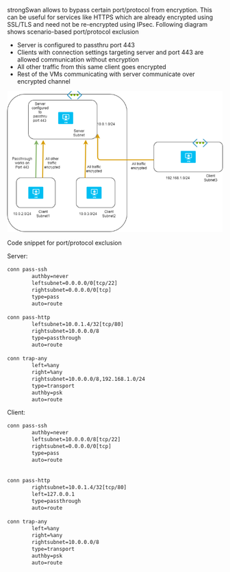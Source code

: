 strongSwan allows to bypass certain port/protocol from encryption. This can be useful for services like HTTPS which are already encrypted using SSL/TLS and need not be re-encrypted using IPsec.
Following diagram shows scenario-based port/protocol exclusion 
- Server is configured to passthru port 443
- Clients with connection settings targeting server and port 443 are allowed communication without encryption
- All other traffic from this same client goes encrypted
- Rest of the VMs communicating with server communicate over encrypted channel

 
 ![Screenshot](IPSEC.png)

Code snippet for port/protocol exclusion

Server:
```
conn pass-ssh
        authby=never
        leftsubnet=0.0.0.0/0[tcp/22]
        rightsubnet=0.0.0.0/0[tcp]
        type=pass
        auto=route

conn pass-http
        leftsubnet=10.0.1.4/32[tcp/80]
        rightsubnet=10.0.0.0/8
        type=passthrough
        auto=route

conn trap-any
        left=%any
        right=%any
        rightsubnet=10.0.0.0/8,192.168.1.0/24
        type=transport
        authby=psk
        auto=route
```

Client: 
```
conn pass-ssh
        authby=never
        leftsubnet=10.0.0.0/8[tcp/22]
        rightsubnet=0.0.0.0/0[tcp]
        type=pass
        auto=route


conn pass-http
        rightsubnet=10.0.1.4/32[tcp/80]
        left=127.0.0.1
        type=passthrough
        auto=route

conn trap-any
        left=%any
        right=%any
        rightsubnet=10.0.0.0/8
        type=transport
        authby=psk
        auto=route
```